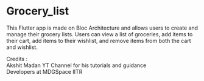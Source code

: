 # Grocery_list

This Flutter app is made on Bloc Architecture and allows users to create and manage their grocery lists. Users can view a list of groceries, add items to their cart, add items to their wishlist, and remove items from both the cart and wishlist.

Credits : <br>
Akshit Madan YT Channel for his tutorials and guidance<br>
Developers at MDGSpace IITR
